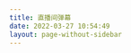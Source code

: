 ```yaml
---
title: 直播间弹幕
date: 2022-03-27 10:54:49
layout: page-without-sidebar
---
```


<div id="danmakuHistory">
</div>

<script>
function addDanmakuHistory(user, text, time) {
    if (time) {
        time = new Date(time);
    }
    else {
        time = new Date();
    }
    let post = document.querySelector("#danmakuHistory");
    let p = document.createElement("p");
    p.innerText = "(" +  time.toLocaleTimeString() + ") " + user + ": " + text;
    post.appendChild(p);
}
</script>

<script src="https://cdnjs.cloudflare.com/ajax/libs/microsoft-signalr/6.0.5/signalr.min.js"></script>

<script src="/live/danmaku.js"></script>

<script>
var lastDanmakuData;

var danmakuSingleton = liveDan(
    "https://live-danmaku.b11p.com/danmakuHub",
    "4463403c-aff8-c16d-0933-4636405ff116",
    function (user, message) {
        console.log(message);
        lastDanmakuData = message;
        addDanmakuHistory(user, message.text);
    },
    function (danmakuList) {
        for (let currentDan of danmakuList) {
            addDanmakuHistory(currentDan.user, currentDan.data.text, currentDan.time_stamp)
        }
    },
);
</script>